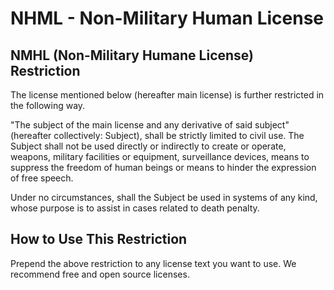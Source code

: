 # NHML - Non-Military Human License

## NMHL (Non-Military Humane License) Restriction
The license mentioned below (hereafter main license) is further
restricted in the following way.

"The subject of the main license and any derivative of
said subject" (hereafter collectively: Subject), shall be
strictly limited to civil use. The Subject shall not be
used directly or indirectly to create or operate, weapons,
military facilities or equipment, surveillance devices, means
to suppress the freedom of human beings or means to hinder the
expression of free speech.

Under no circumstances, shall the Subject be used in systems of
any kind, whose purpose is to assist in cases related to death
penalty.

## How to Use This Restriction
Prepend the above restriction to any license text you want to use.
We recommend free and open source licenses.
